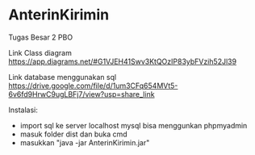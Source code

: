 # AnterinKirimin
Tugas Besar 2 PBO

Link Class diagram https://app.diagrams.net/#G1VJEH41Swv3KtQOzIP83ybFVzih52Jl39

Link database menggunakan sql https://drive.google.com/file/d/1um3CFq654MVt5-6v6fd9HrwC9ugLBFj7/view?usp=share_link

Instalasi:
- import sql ke server localhost mysql bisa menggunkan phpmyadmin
- masuk folder dist dan buka cmd
- masukkan "java -jar AnterinKirimin.jar"
